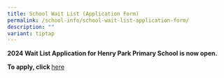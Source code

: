 ```yaml
---
title: School Wait List (Application Form)
permalink: /school-info/school-wait-list-application-form/
description: ""
variant: tiptap
---
```

<p><strong>2024 Wait List Application for Henry Park Primary School is now open.</strong>
</p>
<p><strong>To apply, click </strong><a href="https://form.gov.sg/65bc461f4e73b8643d79748b" rel="noopener noreferrer nofollow" target="_blank">here</a>
</p>